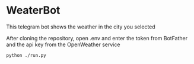 # WeaterBot

This telegram bot shows the weather in the city you selected

After cloning the repository, open .env and enter the token from BotFather and the api key from the OpenWeather service

```ssh
python ./run.py
```
